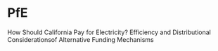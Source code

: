 # PfE
How Should California Pay for Electricity? Efficiency and Distributional Considerationsof Alternative Funding Mechanisms
